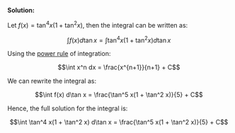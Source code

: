 

**Solution:**

Let $f(x) = \tan^4 x(1 + \tan^2 x)$, then the integral can be written as:

$$\int f(x) d\tan x = \int \tan^4 x(1 + \tan^2 x) d\tan x$$

Using the [power rule](https://en.wikipedia.org/wiki/Power_rule) of integration:

$$\int x^n dx = \frac{x^{n+1}}{n+1} + C$$

We can rewrite the integral as:

$$\int f(x) d\tan x = \frac{\tan^5 x(1 + \tan^2 x)}{5} + C$$

Hence, the full solution for the integral is:

$$\int \tan^4 x(1 + \tan^2 x) d\tan x = \frac{\tan^5 x(1 + \tan^2 x)}{5} + C$$